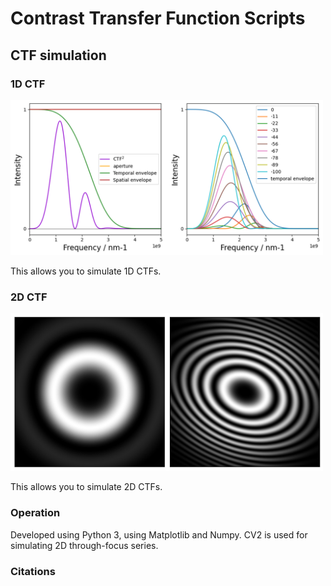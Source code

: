 # Contrast Transfer Function Scripts

## CTF simulation

### 1D CTF

<img src="https://github.com/benweare/EM_scripts/blob/main/assets/images/1d.png" alt="1d CTFs" width=500 /> 

This allows you to simulate 1D CTFs.

### 2D CTF

<img src="https://github.com/benweare/EM_scripts/blob/main/assets/images/2d.png" alt="2d CTFs" width=500 />

This allows you to simulate 2D CTFs.

### Operation

Developed using Python 3, using Matplotlib and Numpy. CV2 is used for simulating 2D through-focus series.


### Citations

